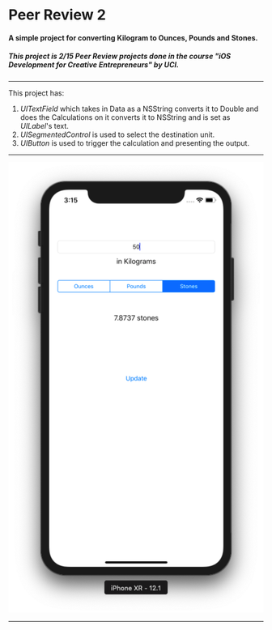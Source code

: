 # Peer Review 2
#### A simple project for converting Kilogram to Ounces, Pounds and Stones.
##### This project is 2/15 Peer Review projects done in the course \"iOS Development for Creative Entrepreneurs\" by UCI.

-----
This project has:

1. *UITextField* which takes in Data as a NSString converts it to Double and does the Calculations on it converts it to NSString and is set as *UILabel*'s text.
2. *UISegmentedControl* is used to select the destination unit.
3. *UIButton* is used to trigger the calculation and presenting the output.

_____

![PeerReview2](https://github.com/Ananta11/PeerReview2/raw/master/Common/Screenshot.png)

____
